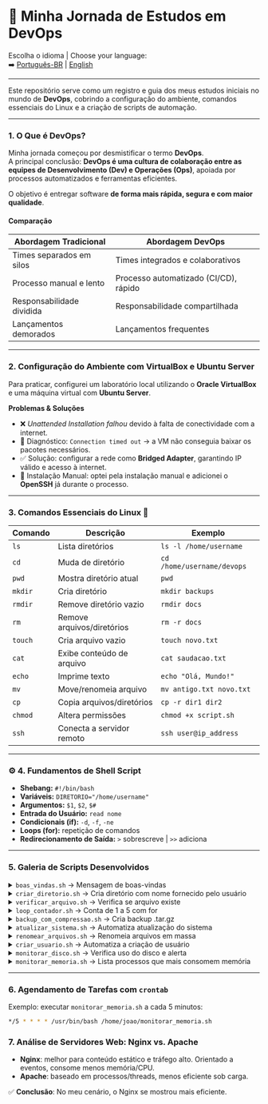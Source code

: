 # 📘 Minha Jornada de Estudos em DevOps

Escolha o idioma | Choose your language:  
➡️ [Português-BR](README.pt.md) | [English](README.md)

---

Este repositório serve como um registro e guia dos meus estudos iniciais no mundo de **DevOps**, cobrindo a configuração do ambiente, comandos essenciais do Linux e a criação de scripts de automação.

---

### 1. O Que é DevOps?

Minha jornada começou por desmistificar o termo **DevOps**.  
A principal conclusão: **DevOps é uma cultura de colaboração entre as equipes de Desenvolvimento (Dev) e Operações (Ops)**, apoiada por processos automatizados e ferramentas eficientes.  

O objetivo é entregar software **de forma mais rápida, segura e com maior qualidade**.

#### Comparação

| Abordagem Tradicional | Abordagem DevOps |
|------------------------|------------------|
| Times separados em silos | Times integrados e colaborativos |
| Processo manual e lento | Processo automatizado (CI/CD), rápido |
| Responsabilidade dividida | Responsabilidade compartilhada |
| Lançamentos demorados | Lançamentos frequentes |

---

### 2. Configuração do Ambiente com VirtualBox e Ubuntu Server

Para praticar, configurei um laboratório local utilizando o **Oracle VirtualBox** e uma máquina virtual com **Ubuntu Server**.  

**Problemas & Soluções**  
- ❌ *Unattended Installation falhou* devido à falta de conectividade com a internet.  
- 🔎 Diagnóstico: `Connection timed out` → a VM não conseguia baixar os pacotes necessários.  
- ✅ Solução: configurar a rede como **Bridged Adapter**, garantindo IP válido e acesso à internet.  
- 🔧 Instalação Manual: optei pela instalação manual e adicionei o **OpenSSH** já durante o processo.

---

### 3. Comandos Essenciais do Linux 🐧

| Comando | Descrição | Exemplo |
|---------|-----------|---------|
| `ls` | Lista diretórios | `ls -l /home/username` |
| `cd` | Muda de diretório | `cd /home/username/devops` |
| `pwd` | Mostra diretório atual | `pwd` |
| `mkdir` | Cria diretório | `mkdir backups` |
| `rmdir` | Remove diretório vazio | `rmdir docs` |
| `rm` | Remove arquivos/diretórios | `rm -r docs` |
| `touch` | Cria arquivo vazio | `touch novo.txt` |
| `cat` | Exibe conteúdo de arquivo | `cat saudacao.txt` |
| `echo` | Imprime texto | `echo "Olá, Mundo!"` |
| `mv` | Move/renomeia arquivo | `mv antigo.txt novo.txt` |
| `cp` | Copia arquivos/diretórios | `cp -r dir1 dir2` |
| `chmod` | Altera permissões | `chmod +x script.sh` |
| `ssh` | Conecta a servidor remoto | `ssh user@ip_address` |

---

### ⚙️ 4. Fundamentos de Shell Script

- **Shebang:** `#!/bin/bash`  
- **Variáveis:** `DIRETORIO="/home/username"`  
- **Argumentos:** `$1`, `$2`, `$#`  
- **Entrada do Usuário:** `read nome`  
- **Condicionais (if):** `-d`, `-f`, `-ne`  
- **Loops (for):** repetição de comandos  
- **Redirecionamento de Saída:** `>` sobrescreve | `>>` adiciona  

---

### 5. Galeria de Scripts Desenvolvidos

<details>
  <summary><code>boas_vindas.sh</code> → Mensagem de boas-vindas</summary>
  
```bash
  #! /bin/bash
  echo "Boas-vindas ao meu script"
```
- **Conceito Principal**: Uso do comando <code>echo</code> para imprimir uma string (texto) simples no terminal.

</details>  
<details> <summary><code>criar_diretorio.sh</code> → Cria diretório com nome fornecido pelo usuário</summary>

  ```bash
  #!/bin/bash


read -p "Por favor, digite o nome do diretório a ser criado: " NOME_DIRETORIO

if [ -z "$NOME_DIRETORIO" ]; then
  echo "Erro: Nenhum nome de diretório foi fornecido."
  exit 1
fi

if [ -d "$NOME_DIRETORIO" ]; then
  echo "Erro: O diretório '$NOME_DIRETORIO' já existe."
  exit 1
fi

echo "Criando o diretório '$NOME_DIRETORIO'..."
mkdir "$NOME_DIRETORIO"
echo "Diretório criado com sucesso!"
```
#### Conceitos Principais:
- <code>read -p</code>: Solicita e lê uma entrada do usuário.

- <code>if</code>: Utiliza condicionais para validar a entrada.

- <code>[ -z "..." ]</code>: Testa se a variável está vazia.

- <code>[ -d "..." ]</code>: Testa se um diretório com aquele nome já existe.

- <code>mkdir</code>: Cria o diretório.
</details>
<details> <summary><code>verificar_arquivo.sh</code> → Verifica se arquivo existe</summary>

```bash
  #!/bin/bash

if [ $# -ne 1 ]; then
  echo "Uso: $0 <nome_do_arquivo>"
  exit 1
fi

if [ -f "$1" ]; then
  echo "Sucesso! O arquivo '$1' existe."
else
  echo "Falha! O arquivo '$1' não foi encontrado"
fi
```
#### Conceitos Principais:
- <code>$#</code>: Variável especial que conta o número de argumentos.

- <code>$0, $1</code>: Variáveis que representam o nome do script e o primeiro argumento.

- <code>if [ ... -ne ... ]</code>: Testa se o número de argumentos é diferente do esperado.

- <code>if [ -f "..." ]</code>: Testa se o argumento fornecido é um arquivo que existe.
</details>  
<details> <summary><code>loop_contador.sh</code> → Conta de 1 a 5 com for</summary>
  
```bash
  #!/bin/bash

echo "Iniciando a contagem..."

for i in {1..5}
do
  echo "Número: $i"
done

echo "Contagem concluída!"
```
#### Conceitos Principais:
- <code>for</code>: Estrutura de repetição (loop).

- <code>{1..5}</code>: Expansão de chaves que gera uma sequência de 1 a 5, usada para controlar o loop.
</details>  
<details> <summary><code>backup_com_compressao.sh</code> → Cria backup .tar.gz</summary>
  
```bash
  #!/bin/bash

# --- Configuração ---
DIRETORIO_ORIGEM="/home/joao/devops"
DIRETORIO_DESTINO="/home/joao/backups"
# --- Fim da Configuração ---

if [ ! -d "$DIRETORIO_ORIGEM" ]; then
  echo "Erro: o diretorio de origem '$DIRETORIO_ORIGEM' não foi encontrado."
  exit 1
fi

mkdir -p "$DIRETORIO_DESTINO"

DATA_ATUAL=$(date "+%Y%m%d_%H%M%S")
NOME_ARQUIVO="backup_$(basename $DIRETORIO_ORIGEM)_$DATA_ATUAL.tar.gz"
ARQUIVO_DESTINO="$DIRETORIO_DESTINO/$NOME_ARQUIVO"

echo "A iniciar o backup de '$DIRETORIO_ORIGEM' para '$ARQUIVO_DESTINO'..."
tar -czf "$ARQUIVO_DESTINO" "$DIRETORIO_ORIGEM"

if [ $? -eq 0 ]; then
  echo "Backup concluído com sucesso!"
  echo "Tamanho do backup: $(du -sh $ARQUIVO_DESTINO | awk '{print $1}')"
else
  echo "Erro: ocorreu um problema durante a criação do backup."
  exit 1
fi
```
#### Conceitos Principais:
- <code>$(...)</code>: Substituição de comando para capturar a saída de um comando em uma variável.

- <code>date</code>: Gera um nome de arquivo único com data e hora.

- <code>tar -czf</code>: Comando para criar (c), comprimir com gzip (z) e especificar um arquivo (f).

- <code>$?</code>: Variável especial que armazena o status de saída do último comando executado (0 significa sucesso).

- <code>du -sh e awk</code>: Combinados para exibir o tamanho do backup de forma legível.
</details> 
<details> <summary><code>atualizar_sistema.sh</code> → Automatiza atualização do sistema</summary>
  
```bash
  #!/bin/bash

if [ "$EUID" -ne 0 ]; then
  echo "Erro: Por favor, execute este script como root ou com 'sudo'."
  exit 1
fi

echo "A iniciar a atualização do sistema..."
echo "[1/2] A atualizar a lista de pacotes (apt update)..."
apt update

echo "[2/2] A instalar as atualizações (apt upgrade)..."
apt upgrade -y

echo "Atualização concluída com sucesso!"
```
#### Conceitos Principais:
- <code>$EUID</code>: Variável que contém o ID do usuário. O ID 0 pertence ao superusuário (root).

- <code>if [ "$EUID" -ne 0 ]</code>: Verifica se o script não está sendo executado como root.

- <code>apt update / upgrade -y</code>: Comandos para automatizar a atualização do sistema, com -y para aceitar automaticamente as confirmações.
</details>  
<details> <summary><code>renomear_arquivos.sh</code> → Renomeia arquivos em massa</summary>
  
```bash
  #!/bin/bash

read -p "Digite o caminho do diretório: " DIRETORIO
read -p "Digite o prefixo a ser adicionado (deixe em branco se não quiser): " PREFIXO
read -p "Digite o sufixo a ser adicionado (deixe em branco se não quiser): " SUFIXO

if [ ! -d "$DIRETORIO" ]; then
  echo "Erro: O diretório '$DIRETORIO' não foi encontrado."
  exit 1
fi

echo "A renomear os arquivos em '$DIRETORIO'..."

for arquivo in "$DIRETORIO"/*
do
  if [ -f "$arquivo" ]; then
    nome_original=$(basename "$arquivo")
    caminho_dir=$(dirname "$arquivo")
    novo_nome="${PREFIXO}${nome_original}${SUFIXO}"
    mv "$arquivo" "$caminho_dir/$novo_nome"
    echo "Renomeado: '$nome_original' -> '$novo_nome'"
  fi
done

echo "Processo concluído."
```
#### Conceitos Principais
- <code>for arquivo in "$DIRETORIO"/*</code>: Loop que itera sobre cada item dentro de um diretório.

- <code>if [ -f "$arquivo" ]</code>: Testa se o item atual é um arquivo, ignorando subdiretórios.

- <code>basename e dirname</code>: Comandos para extrair o nome do arquivo e o caminho do diretório de um caminho completo.

- <code>mv</code>: Comando usado para renomear os arquivos.
</details> 
<details> <summary><code>criar_usuario.sh</code> → Automatiza a criação de usuário</summary>
  
```bash
  #!/bin/bash

if [ "$EUID" -ne 0 ]; then
  echo "Erro: Por favor, execute este script como root ou com 'sudo'."
  exit 1
fi

read -p "Digite o nome de utilizador para o novo usuário: " NOME_USUARIO
if id "$NOME_USUARIO" &>/dev/null; then
  echo "Erro: o utilizador '$NOME_USUARIO' já existe."
  exit 1
fi

echo "A criar o utilizador '$NOME_USUARIO'..."

useradd -m -s /bin/bash "$NOME_USUARIO"

if [ $? -eq 0 ]; then
  echo "Utilizador '$NOME_USUARIO' criado com sucesso."
  echo "Por favor, defina uma senha para o novo utilizador."
  passwd "$NOME_USUARIO"
else
  echo "Ocorreu um erro ao criar o utilizador."
  exit 1
fi
```
#### Conceitos Principais: 
- <code>id "$NOME_USUARIO" &>/dev/null</code>: Forma eficiente de verificar se um usuário já existe. O &>/dev/null descarta toda a saída (normal e de erro) do comando, sendo útil apenas para verificar o status de saída.

- <code>useradd -m -s /bin/bash</code>: Comando para criar um novo usuário, com a opção -m para criar seu diretório home e -s para definir seu shell padrão.

- <code>passwd</code>: Comando para definir a senha do novo usuário.
</details>  
<details> <summary><code>monitorar_disco.sh</code> → Verifica uso do disco e alerta</summary>
  
```bash
  #!/bin/bash

LIMITE_USO=85

USO_ATUAL=$(df -h / | awk 'NR==2 {print $5}' | sed 's/%//')
echo "Uso atual do disco na partição raíz: $USO_ATUAL%"

if [ "$USO_ATUAL" -ge "$LIMITE_USO" ]; then
  echo "ALERTA: o uso do disco ($USO_ATUAL%) atingiu ou excedeu o limite de $LIMITE_USO%"
else
  echo "O uso do disco está dentro do limite aceitável"
fi
```
#### Conceitos Principais:
- <code>pipe |</code>: Utilizado para encadear comandos, onde a saída de um se torna a entrada do próximo.

- <code>df -h /</code>: Mostra o uso do disco para a partição raiz.

- <code>awk 'NR==2 {print $5}'</code>: Filtra a saída do df para pegar apenas a 5ª coluna da 2ª linha (o percentual de uso).

- <code>sed 's/%//'</code>: Remove o caractere % da string.

- <code>if [ ... -ge ... ]</code>: Testa se o uso atual é "maior ou igual" (greater or equal) ao limite.
</details>  
<details> <summary><code>monitorar_memoria.sh</code> → Lista processos que mais consomem memória</summary>
  
```bash
  #!/bin/bash

# --- Configuração ---
LOG_FILE="/home/joao/logs/monitoramento_memoria.log"
# --- Fim da Configuração ---

LOG_DIR=$(dirname "$LOG_FILE")
mkdir -p "$LOG_DIR"

echo "--- Log de consumo de memória em: $(date '+%Y-%m-%d %H:%M:%S') ---" >> "$LOG_FILE"
ps aux --sort=-%mem | head -n 16 >> "$LOG_FILE"
```
#### Conceitos Principais: 
- <code>>></code>: Redirecionamento de saída para adicionar conteúdo ao final de um arquivo de log sem apagar o conteúdo que já possui.

- <code>ps aux --sort=-%mem</code>: Comando que lista todos os processos e os ordena pelo uso de memória de forma decrescente.

- <code>head -n 16</code>: Pega apenas as 16 primeiras linhas da saída (1 cabeçalho + 15 processos).
</details>  

---

### 6. Agendamento de Tarefas com `crontab`

Exemplo: executar `monitorar_memoria.sh` a cada 5 minutos:  

```bash
*/5 * * * * /usr/bin/bash /home/joao/monitorar_memoria.sh
```

### 7. Análise de Servidores Web: Nginx vs. Apache

- **Nginx**: melhor para conteúdo estático e tráfego alto. Orientado a eventos, consome menos memória/CPU.
- **Apache**: baseado em processos/threads, menos eficiente sob carga.

✅ **Conclusão**: No meu cenário, o Nginx se mostrou mais eficiente.
